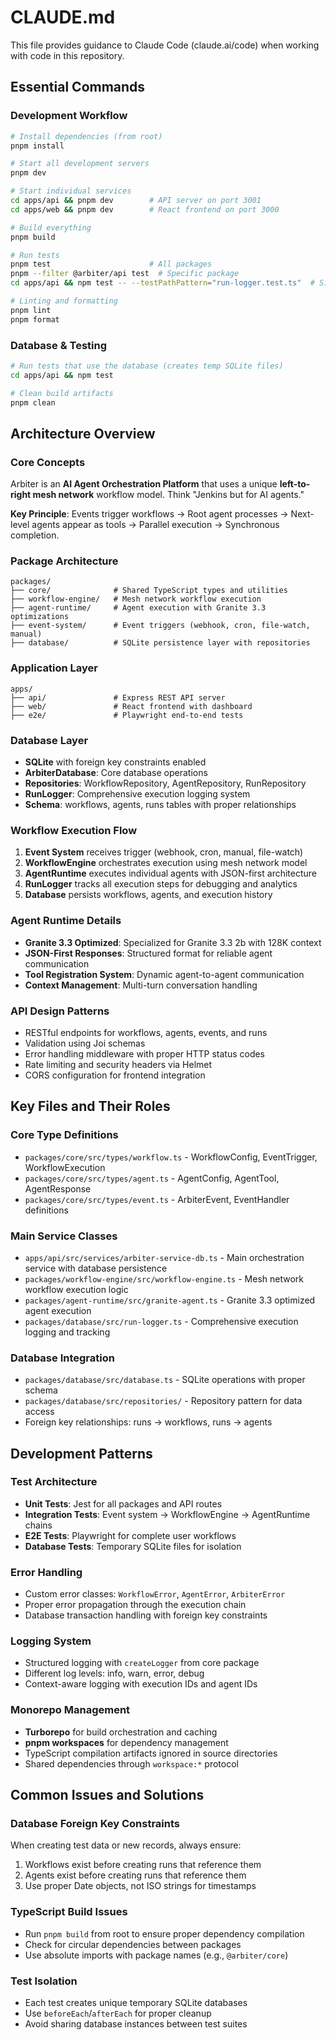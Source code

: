 # CLAUDE.md

This file provides guidance to Claude Code (claude.ai/code) when working with code in this repository.

## Essential Commands

### Development Workflow
```bash
# Install dependencies (from root)
pnpm install

# Start all development servers
pnpm dev

# Start individual services
cd apps/api && pnpm dev        # API server on port 3001
cd apps/web && pnpm dev        # React frontend on port 3000

# Build everything
pnpm build

# Run tests
pnpm test                      # All packages
pnpm --filter @arbiter/api test  # Specific package
cd apps/api && npm test -- --testPathPattern="run-logger.test.ts"  # Single test file

# Linting and formatting
pnpm lint
pnpm format
```

### Database & Testing
```bash
# Run tests that use the database (creates temp SQLite files)
cd apps/api && npm test

# Clean build artifacts
pnpm clean
```

## Architecture Overview

### Core Concepts
Arbiter is an **AI Agent Orchestration Platform** that uses a unique **left-to-right mesh network** workflow model. Think "Jenkins but for AI agents."

**Key Principle**: Events trigger workflows → Root agent processes → Next-level agents appear as tools → Parallel execution → Synchronous completion.

### Package Architecture
```
packages/
├── core/              # Shared TypeScript types and utilities
├── workflow-engine/   # Mesh network workflow execution
├── agent-runtime/     # Agent execution with Granite 3.3 optimizations  
├── event-system/      # Event triggers (webhook, cron, file-watch, manual)
├── database/          # SQLite persistence layer with repositories
```

### Application Layer
```
apps/
├── api/               # Express REST API server
├── web/               # React frontend with dashboard
├── e2e/               # Playwright end-to-end tests
```

### Database Layer
- **SQLite** with foreign key constraints enabled
- **ArbiterDatabase**: Core database operations
- **Repositories**: WorkflowRepository, AgentRepository, RunRepository  
- **RunLogger**: Comprehensive execution logging system
- **Schema**: workflows, agents, runs tables with proper relationships

### Workflow Execution Flow
1. **Event System** receives trigger (webhook, cron, manual, file-watch)
2. **WorkflowEngine** orchestrates execution using mesh network model
3. **AgentRuntime** executes individual agents with JSON-first architecture
4. **RunLogger** tracks all execution steps for debugging and analytics
5. **Database** persists workflows, agents, and execution history

### Agent Runtime Details
- **Granite 3.3 Optimized**: Specialized for Granite 3.3 2b with 128K context
- **JSON-First Responses**: Structured format for reliable agent communication
- **Tool Registration System**: Dynamic agent-to-agent communication
- **Context Management**: Multi-turn conversation handling

### API Design Patterns
- RESTful endpoints for workflows, agents, events, and runs
- Validation using Joi schemas
- Error handling middleware with proper HTTP status codes
- Rate limiting and security headers via Helmet
- CORS configuration for frontend integration

## Key Files and Their Roles

### Core Type Definitions
- `packages/core/src/types/workflow.ts` - WorkflowConfig, EventTrigger, WorkflowExecution
- `packages/core/src/types/agent.ts` - AgentConfig, AgentTool, AgentResponse
- `packages/core/src/types/event.ts` - ArbiterEvent, EventHandler definitions

### Main Service Classes
- `apps/api/src/services/arbiter-service-db.ts` - Main orchestration service with database persistence
- `packages/workflow-engine/src/workflow-engine.ts` - Mesh network workflow execution logic
- `packages/agent-runtime/src/granite-agent.ts` - Granite 3.3 optimized agent execution
- `packages/database/src/run-logger.ts` - Comprehensive execution logging and tracking

### Database Integration
- `packages/database/src/database.ts` - SQLite operations with proper schema
- `packages/database/src/repositories/` - Repository pattern for data access
- Foreign key relationships: runs → workflows, runs → agents

## Development Patterns

### Test Architecture
- **Unit Tests**: Jest for all packages and API routes
- **Integration Tests**: Event system → WorkflowEngine → AgentRuntime chains
- **E2E Tests**: Playwright for complete user workflows
- **Database Tests**: Temporary SQLite files for isolation

### Error Handling
- Custom error classes: `WorkflowError`, `AgentError`, `ArbiterError`
- Proper error propagation through the execution chain
- Database transaction handling with foreign key constraints

### Logging System
- Structured logging with `createLogger` from core package
- Different log levels: info, warn, error, debug
- Context-aware logging with execution IDs and agent IDs

### Monorepo Management
- **Turborepo** for build orchestration and caching
- **pnpm workspaces** for dependency management
- TypeScript compilation artifacts ignored in source directories
- Shared dependencies through `workspace:*` protocol

## Common Issues and Solutions

### Database Foreign Key Constraints
When creating test data or new records, always ensure:
1. Workflows exist before creating runs that reference them
2. Agents exist before creating runs that reference them  
3. Use proper Date objects, not ISO strings for timestamps

### TypeScript Build Issues
- Run `pnpm build` from root to ensure proper dependency compilation
- Check for circular dependencies between packages
- Use absolute imports with package names (e.g., `@arbiter/core`)

### Test Isolation
- Each test creates unique temporary SQLite databases
- Use `beforeEach`/`afterEach` for proper cleanup
- Avoid sharing database instances between test suites